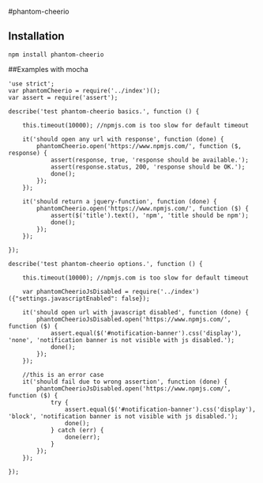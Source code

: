 #phantom-cheerio

## Installation

    npm install phantom-cheerio

##Examples with mocha 

    'use strict';
    var phantomCheerio = require('../index')();
    var assert = require('assert');
    
    describe('test phantom-cheerio basics.', function () {
    
        this.timeout(10000); //npmjs.com is too slow for default timeout
    
        it('should open any url with response', function (done) {
            phantomCheerio.open('https://www.npmjs.com/', function ($, response) {
                assert(response, true, 'response should be available.');
                assert(response.status, 200, 'response should be OK.');
                done();
            });
        });
    
        it('should return a jquery-function', function (done) {
            phantomCheerio.open('https://www.npmjs.com/', function ($) {
                assert($('title').text(), 'npm', 'title should be npm');
                done();
            });
        });
    
    });
    
    describe('test phantom-cheerio options.', function () {
    
        this.timeout(10000); //npmjs.com is too slow for default timeout
    
        var phantomCheerioJsDisabled = require('../index')({"settings.javascriptEnabled": false});
    
        it('should open url with javascript disabled', function (done) {
            phantomCheerioJsDisabled.open('https://www.npmjs.com/', function ($) {
                assert.equal($('#notification-banner').css('display'), 'none', 'notification banner is not visible with js disabled.');
                done();
            });
        });
    
        //this is an error case
        it('should fail due to wrong assertion', function (done) {
            phantomCheerioJsDisabled.open('https://www.npmjs.com/', function ($) {
                try {
                    assert.equal($('#notification-banner').css('display'), 'block', 'notification banner is not visible with js disabled.');
                    done();
                } catch (err) {
                    done(err);
                }
            });
        });
    
    });